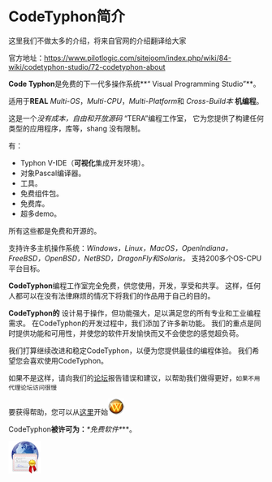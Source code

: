 # CodeTyphon简介

这里我们不做太多的介绍，将来自官网的介绍翻译给大家

官方地址：https://www.pilotlogic.com/sitejoom/index.php/wiki/84-wiki/codetyphon-studio/72-codetyphon-about

**Code Typhon**是免费的下一代多操作系统**“ Visual Programming Studio”**。

适用于**REAL** *Multi-OS*，*Multi-CPU*，*Multi-Platform*和 *Cross-Build本* **机编程**。

这是一个*没有成本，自由和开放源码* “TERA”编程工作室，
它为您提供了构建任何类型的应用程序，库等，shang 没有限制。

有：

- Typhon V-IDE（**可视化**集成开发环境）。
- 对象Pascal编译器。
- 工具。
- 免费组件包。
- 免费库。
- 超多demo。

所有这些都是免费和开源的。

支持许多主机操作系统：*Windows，Linux，MacOS，OpenIndiana，FreeBSD，OpenBSD，NetBSD，DragonFly和Solaris。*
支持200多个OS-CPU平台目标。



**CodeTyphon**编程工作室完全免费，供您使用，开发，享受和共享。
这样，任何人都可以在没有法律麻烦的情况下将我们的作品用于自己的目的。

**CodeTyphon的** 设计易于操作，但功能强大，足以满足您的所有专业和工业编程需求。
在CodeTyphon的开发过程中，我们添加了许多新功能。
我们的重点是同时提供功能和可用性，并使您的软件开发愉快而又不会使您的感觉超负荷。

我们打算继续改进和稳定CodeTyphon，以便为您提供最佳的编程体验。
我们希望您会喜欢使用CodeTyphon。

如果不是这样，请向我们的[论坛](https://www.pilotlogic.com/sitejoom/index.php/forum/codetyphon-studio.html)报告错误和建议，以帮助我们做得更好，`如果不用代理论坛访问很慢`

要获得帮助，您可以从[这里](https://www.pilotlogic.com/sitejoom/index.php/wiki?id=231)开始[![img](Intro/cat-wiki32.png)](https://www.pilotlogic.com/sitejoom/index.php/wiki?id=231)

CodeTyphon**被许可为：***\*免费软件\****。

[![img](Intro/license-64.png)](http://www.pilotlogic.com/codetyphon/license.htm)